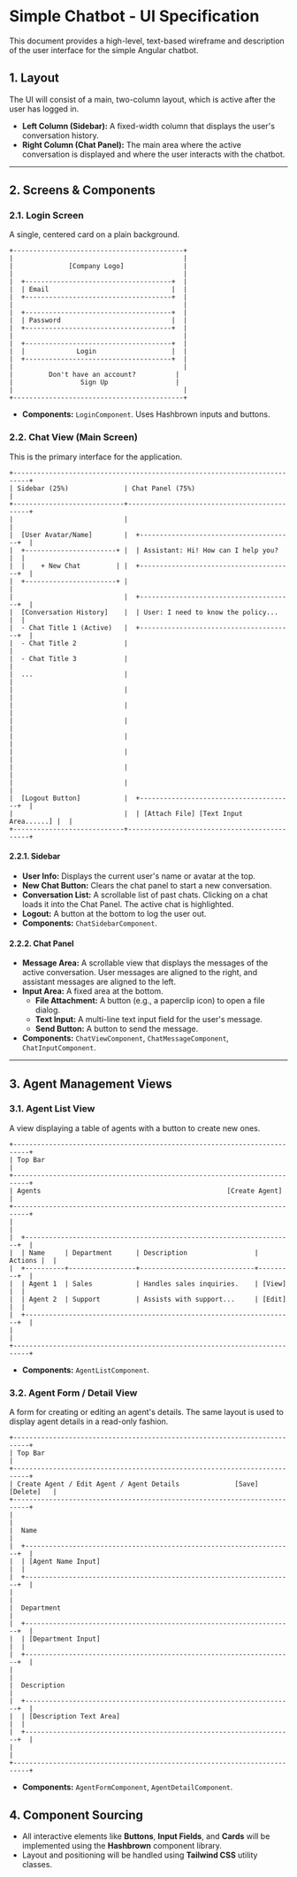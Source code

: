 # Simple Chatbot - UI Specification

This document provides a high-level, text-based wireframe and description of the user interface for the simple Angular chatbot.

## 1. Layout

The UI will consist of a main, two-column layout, which is active after the user has logged in.

- **Left Column (Sidebar):** A fixed-width column that displays the user's conversation history.
- **Right Column (Chat Panel):** The main area where the active conversation is displayed and where the user interacts with the chatbot.

---

## 2. Screens & Components

### 2.1. Login Screen

A single, centered card on a plain background.

```
+-------------------------------------------+
|                                           |
|              [Company Logo]               |
|                                           |
|  +-------------------------------------+  |
|  | Email                               |  |
|  +-------------------------------------+  |
|                                           |
|  +-------------------------------------+  |
|  | Password                            |  |
|  +-------------------------------------+  |
|                                           |
|  +-------------------------------------+  |
|  |             Login                   |  |
|  +-------------------------------------+  |
|                                           |
|         Don't have an account?          |
|                 Sign Up                 |
|                                           |
+-------------------------------------------+
```
- **Components:** `LoginComponent`. Uses Hashbrown inputs and buttons.

### 2.2. Chat View (Main Screen)

This is the primary interface for the application.

```
+--------------------------------------------------------------------------+
| Sidebar (25%)              | Chat Panel (75%)                            |
+----------------------------+---------------------------------------------+
|                            |                                             |
|  [User Avatar/Name]        |  +---------------------------------------+  |
|  +-----------------------+ |  | Assistant: Hi! How can I help you?    |  |
|  |    + New Chat         | |  +---------------------------------------+  |
|  +-----------------------+ |                                             |
|                            |  +---------------------------------------+  |
|  [Conversation History]    |  | User: I need to know the policy...    |  |
|  - Chat Title 1 (Active)   |  +---------------------------------------+  |
|  - Chat Title 2            |                                             |
|  - Chat Title 3            |                                             |
|  ...                       |                                             |
|                            |                                             |
|                            |                                             |
|                            |                                             |
|                            |                                             |
|                            |                                             |
|                            |                                             |
|                            |                                             |
|  [Logout Button]           |  +---------------------------------------+  |
|                            |  | [Attach File] [Text Input Area......] |  |
+----------------------------+---------------------------------------------+
```

#### 2.2.1. Sidebar

- **User Info:** Displays the current user's name or avatar at the top.
- **New Chat Button:** Clears the chat panel to start a new conversation.
- **Conversation List:** A scrollable list of past chats. Clicking on a chat loads it into the Chat Panel. The active chat is highlighted.
- **Logout:** A button at the bottom to log the user out.
- **Components:** `ChatSidebarComponent`.

#### 2.2.2. Chat Panel

- **Message Area:** A scrollable view that displays the messages of the active conversation. User messages are aligned to the right, and assistant messages are aligned to the left.
- **Input Area:** A fixed area at the bottom.
  - **File Attachment:** A button (e.g., a paperclip icon) to open a file dialog.
  - **Text Input:** A multi-line text input field for the user's message.
  - **Send Button:** A button to send the message.
- **Components:** `ChatViewComponent`, `ChatMessageComponent`, `ChatInputComponent`.

---

## 3. Agent Management Views

### 3.1. Agent List View

A view displaying a table of agents with a button to create new ones.

```
+--------------------------------------------------------------------------+
| Top Bar                                                                  |
+--------------------------------------------------------------------------+
| Agents                                               [Create Agent]      |
+--------------------------------------------------------------------------+
|                                                                          |
|  +--------------------------------------------------------------------+  |
|  | Name     | Department      | Description                 | Actions |  |
|  +----------+-----------------+-----------------------------+---------+  |
|  | Agent 1  | Sales           | Handles sales inquiries.    | [View]  |  |
|  | Agent 2  | Support         | Assists with support...     | [Edit]  |  |
|  +--------------------------------------------------------------------+  |
|                                                                          |
+--------------------------------------------------------------------------+
```
- **Components:** `AgentListComponent`.

### 3.2. Agent Form / Detail View

A form for creating or editing an agent's details. The same layout is used to display agent details in a read-only fashion.

```
+--------------------------------------------------------------------------+
| Top Bar                                                                  |
+--------------------------------------------------------------------------+
| Create Agent / Edit Agent / Agent Details              [Save] [Delete]   |
+--------------------------------------------------------------------------+
|                                                                          |
|  Name                                                                    |
|  +--------------------------------------------------------------------+  |
|  | [Agent Name Input]                                                 |  |
|  +--------------------------------------------------------------------+  |
|                                                                          |
|  Department                                                              |
|  +--------------------------------------------------------------------+  |
|  | [Department Input]                                                 |  |
|  +--------------------------------------------------------------------+  |
|                                                                          |
|  Description                                                             |
|  +--------------------------------------------------------------------+  |
|  | [Description Text Area]                                            |  |
|  +--------------------------------------------------------------------+  |
|                                                                          |
+--------------------------------------------------------------------------+
```
- **Components:** `AgentFormComponent`, `AgentDetailComponent`.

## 4. Component Sourcing

- All interactive elements like **Buttons**, **Input Fields**, and **Cards** will be implemented using the **Hashbrown** component library.
- Layout and positioning will be handled using **Tailwind CSS** utility classes. 